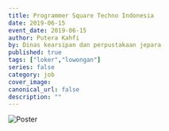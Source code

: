 ```yaml
---
title: Programmer Square Techno Indonesia
date: 2019-06-15
event_date: 2019-06-15
author: Putera Kahfi
by: Dinas kearsipan dan perpustakaan jepara
published: true
tags: ["loker","lowongan"]
series: false
category: job
cover_image: 
canonical_url: false
description: ""
---
```



![Poster](https://scontent-sin2-2.xx.fbcdn.net/v/t1.0-9/62643039_2316218722032812_2698128176520888320_n.jpg?_nc_cat=109&_nc_ht=scontent-sin2-2.xx&oh=3820cfe4feb061f964a388cd22f4f110&oe=5D7ED958)
